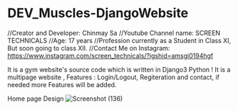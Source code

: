 # DEV_Muscles-DjangoWebsite

//Creator and Developer: Chinmay Sa
//Youtube Channel name: SCREEN TECHNICALS
//Age: 17 years
//Profession currently as a Student in Class XI, But soon going to class XII.
//Contact Me on Instagram: https://www.instagram.com/screen_technicals/?igshid=amsgi0194hgf

It is a gym website's source code which is written in Django3 Python !
It is a multipage website , 
Features : Login/Logout, Regiteration and contact, if needed more Features will be added.

Home page Design 
![Screenshot (136)](https://user-images.githubusercontent.com/68277286/109185500-154c3080-77b6-11eb-969d-16057e6966cf.png)
